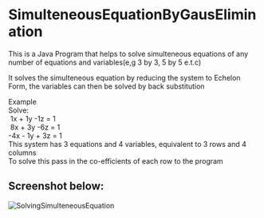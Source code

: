 # SimulteneousEquationByGausElimination
This is a Java Program that helps to solve simulteneous equations of any number of equations and variables(e,g 3 by 3, 5 by 5 e.t.c)

It solves the simulteneous equation by reducing the system to Echelon Form, the variables can then be solved by back substitution

Example<br>
Solve:<br>
&nbsp;1x + 1y -1z = 1<br>
&nbsp;8x + 3y -6z = 1<br>
-4x - 1y + 3z = 1<br>
This system has 3 equations and 4 variables, equivalent to 3 rows and 4 columns<br>
To solve this pass in the co-efficients of each row to the program<br>
## Screenshot below:

![SolvingSimulteneousEquation](https://user-images.githubusercontent.com/62163687/181212229-26bcac2d-a01e-4568-82ba-83288be4d33d.png)
